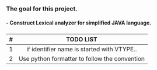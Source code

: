 ### The goal for this project. 
#### - Construct Lexical analyzer for simplified JAVA language.
###

|  # | TODO LIST  |
|:----:|:------------:|
| 1  | if identifier name is started with VTYPE..  |
| 2  |  Use python formatter to follow the convention |
